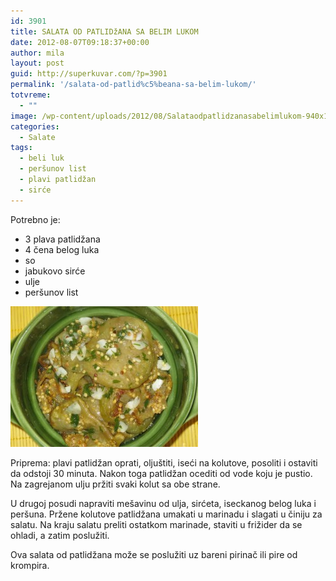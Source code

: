 ```yaml
---
id: 3901
title: SALATA OD PATLIDžANA SA BELIM LUKOM
date: 2012-08-07T09:18:37+00:00
author: mila
layout: post
guid: http://superkuvar.com/?p=3901
permalink: '/salata-od-patlid%c5%beana-sa-belim-lukom/'
totvreme:
  - ""
image: /wp-content/uploads/2012/08/Salataodpatlidzanasabelimlukom-940x198.jpg
categories:
  - Salate
tags:
  - beli luk
  - peršunov list
  - plavi patlidžan
  - sirće
---
```

Potrebno je:

  * 3 plava patlidžana
  * 4 čena belog luka
  * so
  * jabukovo sirće
  * ulje
  * peršunov list

<img class="alignnone size-medium wp-image-3903" title="Salataodpatlidzanasabelimlukom" src="/wp-content/uploads/2012/08/Salataodpatlidzanasabelimlukom-300x225.jpg" alt="" width="300" height="225" /> 

Priprema: plavi patlidžan oprati, oljuštiti, iseći na kolutove, posoliti i ostaviti da odstoji 30 minuta. Nakon toga patlidžan ocediti od vode koju je pustio. Na zagrejanom ulju pržiti svaki kolut sa obe strane.

U drugoj posudi napraviti mešavinu od ulja, sirćeta, iseckanog belog luka i peršuna. Pržene kolutove patlidžana umakati u marinadu i slagati u činiju za salatu. Na kraju salatu preliti ostatkom marinade, staviti u frižider da se ohladi, a zatim poslužiti.

Ova salata od patlidžana može se poslužiti uz bareni pirinač ili pire od krompira.
